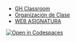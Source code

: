 * [GH Classroom](https://classroom.github.com/classrooms/149101820-ull-mfp-aet-2324-alu0100774252)
* [Organización de Clase](https://github.com/ull-mfp-aet-2324-alu0100774252)
* [WEB ASIGNATURA](https://github.com/orgs/ull-mfp-aet-2324-alu0100774252/people/Alejandrofonte)

[![Open in Codespaces](https://classroom.github.com/assets/launch-codespace-7f7980b617ed060a017424585567c406b6ee15c891e84e1186181d67ecf80aa0.svg)](https://classroom.github.com/open-in-codespaces?assignment_repo_id=12830391)
